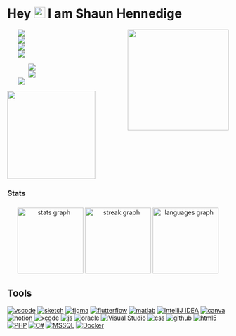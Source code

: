 <h1> Hey <img src="https://media.giphy.com/media/hvRJCLFzcasrR4ia7z/giphy.gif" width="25px"> I am Shaun Hennedige </h1>

<img align='right' src="https://media2.giphy.com/media/fvx95jkua5th3YeThr/giphy.gif?cid=ecf05e47b596davzzkj65n2frc8josr9jwcikb1zaflbjmv4&rid=giphy.gif&ct=s" width="230">

<ul>
  <img src="https://img.shields.io/badge/Working%20as%20a-Freelance%20Software%20Engineer-blue?style=flat-square&logo=appveyor"/><br>
  <img src="https://img.shields.io/badge/Help%20with-Web%20App%20Development-yellow?style=flat-square&logo=appveyor"/><br>
  <img src="https://img.shields.io/badge/Ask%20me%20about-Anything-orange?style=flat-square&logo=appveyor"/><br>
  <img src="https://img.shields.io/badge/How%20to%20reach%20me-blueviolet?style=flat-square&logo=appveyor"/><br>
    <ul style="list-style-type: none;">
      <img src="https://img.shields.io/badge/Tel%2FWhatsApp-%2B94%20764778823-green?style=flat-square&logo=appveyor"/><br>
      <img src="https://img.shields.io/badge/EMAIL-shaundvp%40gmail.com-orange?style=flat-square&logo=appveyor"/><br>
    </ul>
  <img src="https://img.shields.io/badge/Fun%20fact-I%20am%20a%20Song%20Lover-lightgrey?style=flat-square&logo=appveyor"/>
</ul>

<img align='center' src="https://media0.giphy.com/media/hqU2KkjW5bE2v2Z7Q2/giphy.gif?cid=ecf05e47k1xhvwj8snj5jrqryh5jb1pzighx8rgxwte63rh1&rid=giphy.gif&ct=ts" width="200">

<h3 align="left">Stats</h3>

###

<div align="center">
  <img src="https://github-readme-stats.vercel.app/api?username=ShaunHennedige&hide_title=false&hide_rank=false&show_icons=true&include_all_commits=true&count_private=true&disable_animations=false&theme=tokyonight&locale=en&hide_border=false&custom_title=My%20Stats" height="150" alt="stats graph"  />
  <img src="https://streak-stats.demolab.com?user=ShaunHennedige&locale=en&mode=daily&theme=tokyonight&hide_border=false&border_radius=5&date_format=M%20j%5B,%20Y%5D" height="150" alt="streak graph"  />
  <img src="https://github-readme-stats.vercel.app/api/top-langs?username=ShaunHennedige&locale=en&hide_title=false&layout=compact&card_width=320&langs_count=7&theme=tokyonight&hide_border=false" height="150" alt="languages graph"  />
</div>

###

<h2>Tools</h2>
<p align="left">
  <a href="https://code.visualstudio.com" target="_blank"><img src="https://img.shields.io/badge/vscode-blue?style=flat-square&logo=visual-studio-code&logoColor=white" alt="vscode"/></a>
  <a href="https://www.sketch.com" target="_blank"><img src="https://img.shields.io/badge/sketch-lightgrey?style=flat-square&logo=sketch&logoColor=white" alt="sketch"/></a>
  <a href="https://www.figma.com/" target="_blank"><img src="https://img.shields.io/badge/figma-purple?style=flat-square&logo=figma&logoColor=white" alt="figma"/></a>
  <a href="https://www.flutterflow.io/" target="_blank"><img src="https://img.shields.io/badge/flutterflow-blue?style=flat-square&logo=flutter&logoColor=white" alt="flutterflow"/></a>
  <a href="https://www.mathworks.com/products/matlab.html" target="_blank"><img src="https://img.shields.io/badge/matlab-orange?style=flat-square&logo=matlab&logoColor=white" alt="matlab"/></a>
  <a href="https://www.jetbrains.com/idea/" target="_blank"><img src="https://img.shields.io/badge/IntelliJ%20IDEA-green?style=flat-square&logo=intellij-idea&logoColor=white" alt="IntelliJ IDEA"/></a>
  <a href="https://www.canva.com" target="_blank"><img src="https://img.shields.io/badge/canva-blue?style=flat-square&logo=canva&logoColor=white" alt="canva"/></a>
  <a href="https://www.notion.so" target="_blank"><img src="https://img.shields.io/badge/notion-black?style=flat-square&logo=notion&logoColor=white" alt="notion"/></a>
  <a href="https://developer.apple.com/xcode/" target="_blank"><img src="https://img.shields.io/badge/xcode-blue?style=flat-square&logo=xcode&logoColor=white" alt="xcode"/></a>
  <a href="https://www.w3schools.com/js/" target="_blank"><img src="https://img.shields.io/badge/js-yellow?style=flat-square&logo=javascript&logoColor=white" alt="js"/></a>
  <a href="https://www.oracle.com/index.html" target="_blank"><img src="https://img.shields.io/badge/oracle-red?style=flat-square&logo=oracle&logoColor=white" alt="oracle"/></a>
  <a href="https://visualstudio.microsoft.com" target="_blank"><img src="https://img.shields.io/badge/Visual%20Studio-purple?style=flat-square&logo=visual-studio&logoColor=white" alt="Visual Studio"/></a>
  <a href="https://www.w3schools.com/css/" target="_blank"><img src="https://img.shields.io/badge/css-blue?style=flat-square&logo=css3&logoColor=white" alt="css"/></a>
  <a href="https://github.com" target="_blank"><img src="https://img.shields.io/badge/github-black?style=flat-square&logo=github&logoColor=white" alt="github"/></a>
  <a href="https://developer.mozilla.org/en-US/docs/Glossary/HTML5" target="_blank"><img src="https://img.shields.io/badge/html5-orange?style=flat-square&logo=html5&logoColor=white" alt="html5"/></a>
  <a href="https://phpenthusiast.com" target="_blank"><img src="https://img.shields.io/badge/PHP-blueviolet?style=flat-square&logo=php&logoColor=white" alt="PHP"/></a>
  <a href="https://www.w3schools.com/cs/index.php" target="_blank"><img src="https://img.shields.io/badge/C%23-blue?style=flat-square&logo=c-sharp&logoColor=white" alt="C#"/></a>
  <a href="https://www.microsoft.com/en-us/sql-server/sql-server-downloads" target="_blank"><img src="https://img.shields.io/badge/MSSQL-blue?style=flat-square&logo=microsoft-sql-server&logoColor=white" alt="MSSQL"/></a>
  <a href="https://www.docker.com" target="_blank"><img src="https://img.shields.io/badge/Docker-blue?style=flat-square&logo=docker&logoColor=white" alt="Docker"/></a>
</p>


